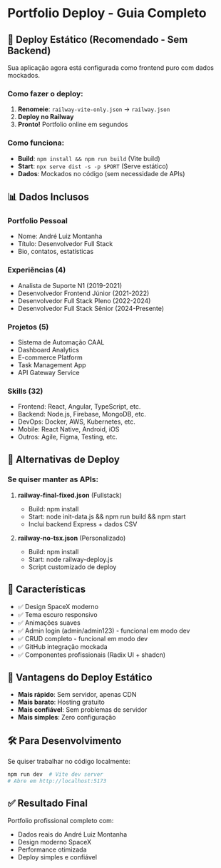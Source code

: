 # Portfolio Deploy - Guia Completo

## 🎯 Deploy Estático (Recomendado - Sem Backend)

Sua aplicação agora está configurada como frontend puro com dados mockados.

### Como fazer o deploy:

1. **Renomeie**: `railway-vite-only.json` → `railway.json`
2. **Deploy no Railway**
3. **Pronto!** Portfolio online em segundos

### Como funciona:
- **Build**: `npm install && npm run build` (Vite build)
- **Start**: `npx serve dist -s -p $PORT` (Serve estático)
- **Dados**: Mockados no código (sem necessidade de APIs)

## 📊 Dados Inclusos

### Portfolio Pessoal
- Nome: André Luiz Montanha
- Título: Desenvolvedor Full Stack  
- Bio, contatos, estatísticas

### Experiências (4)
- Analista de Suporte N1 (2019-2021)
- Desenvolvedor Frontend Júnior (2021-2022)
- Desenvolvedor Full Stack Pleno (2022-2024)
- Desenvolvedor Full Stack Sênior (2024-Presente)

### Projetos (5)
- Sistema de Automação CAAL
- Dashboard Analytics
- E-commerce Platform
- Task Management App
- API Gateway Service

### Skills (32)
- Frontend: React, Angular, TypeScript, etc.
- Backend: Node.js, Firebase, MongoDB, etc.
- DevOps: Docker, AWS, Kubernetes, etc.
- Mobile: React Native, Android, iOS
- Outros: Agile, Figma, Testing, etc.

## 🔄 Alternativas de Deploy

### Se quiser manter as APIs:

1. **railway-final-fixed.json** (Fullstack)
   - Build: npm install 
   - Start: node init-data.js && npm run build && npm start
   - Inclui backend Express + dados CSV

2. **railway-no-tsx.json** (Personalizado)
   - Build: npm install
   - Start: node railway-deploy.js
   - Script customizado de deploy

## 🎨 Características

- ✅ Design SpaceX moderno
- ✅ Tema escuro responsivo
- ✅ Animações suaves
- ✅ Admin login (admin/admin123) - funcional em modo dev
- ✅ CRUD completo - funcional em modo dev
- ✅ GitHub integração mockada
- ✅ Componentes profissionais (Radix UI + shadcn)

## 🚀 Vantagens do Deploy Estático

- **Mais rápido**: Sem servidor, apenas CDN
- **Mais barato**: Hosting gratuito
- **Mais confiável**: Sem problemas de servidor
- **Mais simples**: Zero configuração

## 🛠️ Para Desenvolvimento

Se quiser trabalhar no código localmente:

```bash
npm run dev  # Vite dev server
# Abre em http://localhost:5173
```

## ✅ Resultado Final

Portfolio profissional completo com:
- Dados reais do André Luiz Montanha
- Design moderno SpaceX
- Performance otimizada
- Deploy simples e confiável